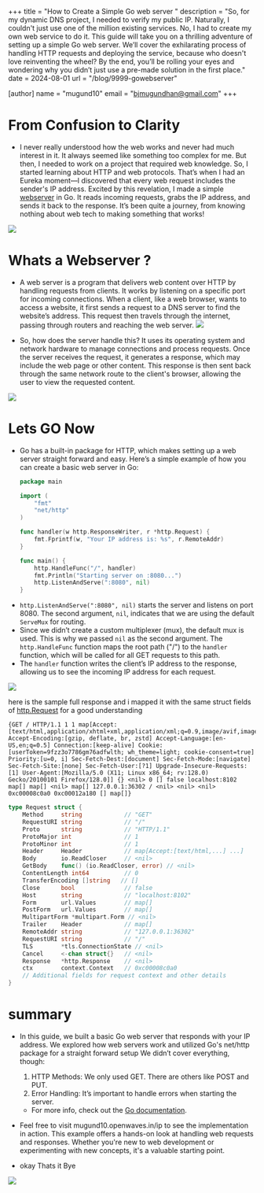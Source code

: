 +++
title = "How to Create a Simple Go web server "
description = "So, for my dynamic DNS project, I needed to verify my public IP. Naturally, I couldn't just use one of the million existing services. No, I had to create my own web service to do it. This guide will take you on a thrilling adventure of setting up a simple Go web server. We’ll cover the exhilarating process of handling HTTP requests and deploying the service, because who doesn't love reinventing the wheel? By the end, you’ll be rolling your eyes and wondering why you didn’t just use a pre-made solution in the first place."
date = 2024-08-01
url = "/blog/9999-gowebserver"

[author]
name = "mugund10"
email = "bjmugundhan@gmail.com"
+++


# From Confusion to Clarity

*   I never really understood how the web works and never had much interest in it. It always seemed like something too complex for me. But then, I needed to work on a project that required web knowledge. So, I started learning about HTTP and web protocols. That’s when I had an Eureka moment—I discovered that every web request includes the sender's IP address. Excited by this revelation, I made a simple [webserver](https://mugund10.openwaves.in/ip) in Go. It reads incoming requests, grabs the IP address, and sends it back to the response. It’s been quite a journey, from knowing nothing about web tech to making something that works!

![](https://media3.giphy.com/media/v1.Y2lkPTc5MGI3NjExOHJkNGlzZW4zYzFhbGo2a210aHYzdHB4b3pld3Bzb2UzaTZvaXhocSZlcD12MV9pbnRlcm5hbF9naWZfYnlfaWQmY3Q9Zw/IwTWTsUzmIicM/giphy.webp)


# Whats a Webserver ?

*   A web server is a program that delivers web content over HTTP by handling requests from clients. It works by listening on a specific port for incoming connections. When a client, like a web browser, wants to access a website, it first sends a request to a DNS server to find the website’s address. This request then travels through the internet, passing through routers and reaching the web server.
![](https://media4.giphy.com/media/v1.Y2lkPTc5MGI3NjExa20zcGE2Z3Q1cDBkN2FkbjM0dnYzdG84aHFldnV0b2k3Y3Z3NGgzeiZlcD12MV9pbnRlcm5hbF9naWZfYnlfaWQmY3Q9Zw/d2BCGOX8usZK0zdxw5/giphy.webp)

*   So, how does the server handle this? It uses its operating system and network hardware to manage connections and process requests. Once the server receives the request, it generates a response, which may include the web page or other content. This response is then sent back through the same network route to the client's browser, allowing the user to view the requested content.

![](https://media0.giphy.com/media/v1.Y2lkPTc5MGI3NjExNnJ2ZXhwZmYycDc4dzM4Y21zejNyMm15bjQyZTg5NmptYmRtMWI3bSZlcD12MV9pbnRlcm5hbF9naWZfYnlfaWQmY3Q9Zw/AqV8uSb8ptxyo7Wyog/giphy.webp)

#   Lets GO Now

*   Go has a built-in package for HTTP, which makes setting up a web server straight forward and easy. Here’s a simple example of how you can create a basic web server in Go:

    ```GO
    package main

    import (
        "fmt"
        "net/http"
    )

    func handler(w http.ResponseWriter, r *http.Request) {
        fmt.Fprintf(w, "Your IP address is: %s", r.RemoteAddr)
    }

    func main() {
        http.HandleFunc("/", handler)
        fmt.Println("Starting server on :8080...")
        http.ListenAndServe(":8080", nil)
    }

    ```

- `http.ListenAndServe(":8080", nil)` starts the server and listens on port 8080. The second argument, `nil`, indicates that we are using the default `ServeMux` for routing.
- Since we didn’t create a custom multiplexer (mux), the default mux is used. This is why we passed `nil` as the second argument. The `http.HandleFunc` function maps the root path ("/") to the `handler` function, which will be called for all GET requests to this path.
- The `handler` function writes the client’s IP address to the response, allowing us to see the incoming IP address for each request.

![](https://media4.giphy.com/media/v1.Y2lkPTc5MGI3NjExc2lpZ2s0cHplM2syYTg1cmg3ajA2ZnNoaDNrYmNmNXB3YXIzdHBiOCZlcD12MV9pbnRlcm5hbF9naWZfYnlfaWQmY3Q9Zw/U634xW7LKU0sU/giphy.webp)



here is the sample full response and i mapped it with the same struct fields of [http.Request](https://pkg.go.dev/net/http#Request) for a good understanding
```
{GET / HTTP/1.1 1 1 map[Accept:[text/html,application/xhtml+xml,application/xml;q=0.9,image/avif,image/webp,image/png,image/svg+xml,*/*;q=0.8] Accept-Encoding:[gzip, deflate, br, zstd] Accept-Language:[en-US,en;q=0.5] Connection:[keep-alive] Cookie:[userToken=9fzz3o7786gm76adfwlth; wh_theme=light; cookie-consent=true] Priority:[u=0, i] Sec-Fetch-Dest:[document] Sec-Fetch-Mode:[navigate] Sec-Fetch-Site:[none] Sec-Fetch-User:[?1] Upgrade-Insecure-Requests:[1] User-Agent:[Mozilla/5.0 (X11; Linux x86_64; rv:128.0) Gecko/20100101 Firefox/128.0]] {} <nil> 0 [] false localhost:8102 map[] map[] <nil> map[] 127.0.0.1:36302 / <nil> <nil> <nil> 0xc00008c0a0 0xc00012a180 [] map[]}
``` 


```GO
type Request struct {
    Method     string            // "GET"
    RequestURI string            // "/"
    Proto      string            // "HTTP/1.1"
    ProtoMajor int               // 1
    ProtoMinor int               // 1
    Header     Header            // map[Accept:[text/html,...] ...]
    Body       io.ReadCloser     // <nil>
    GetBody    func() (io.ReadCloser, error) // <nil>
    ContentLength int64          // 0
    TransferEncoding []string   // []
    Close      bool              // false
    Host       string            // "localhost:8102"
    Form       url.Values        // map[]
    PostForm   url.Values        // map[]
    MultipartForm *multipart.Form // <nil>
    Trailer    Header            // map[]
    RemoteAddr string            // "127.0.0.1:36302"
    RequestURI string            // "/"
    TLS        *tls.ConnectionState // <nil>
    Cancel     <-chan struct{}   // <nil>
    Response   *http.Response    // <nil>
    ctx        context.Context   // 0xc00008c0a0
    // Additional fields for request context and other details
}
```

#   summary

-   In this guide, we built a basic Go web server that responds with your IP address. We explored how web servers work and utilized Go's net/http package for a straight forward setup We didn’t cover everything, though:

    1.  HTTP Methods: We only used GET. There are others like POST and PUT.
    2.  Error Handling: It’s important to handle errors when starting the server.
    -   For more info, check out the [Go documentation](https://go.dev/doc/).

-   Feel free to visit mugund10.openwaves.in/ip to see the implementation in action. This example offers a hands-on look at handling web requests and responses. Whether you're new to web development or experimenting with new concepts, it's a valuable starting point.

- okay Thats it Bye

![](https://media0.giphy.com/media/v1.Y2lkPTc5MGI3NjExem55MWtqamJ2dzFxczN4bTl5NzY3ZHM0ODVzZGpiejl0OHA5d2loMyZlcD12MV9pbnRlcm5hbF9naWZfYnlfaWQmY3Q9Zw/w89ak63KNl0nJl80ig/giphy.webp)